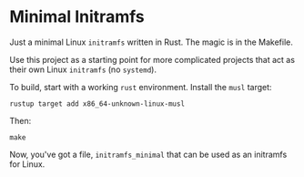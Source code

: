 # Minimal Initramfs
Just a minimal Linux `initramfs` written in Rust. The magic is in the Makefile.

Use this project as a starting point for more complicated projects that act as their own Linux `initramfs` (no `systemd`).

To build, start with a working `rust` environment. Install the `musl` target:
```
rustup target add x86_64-unknown-linux-musl
```

Then:
```
make
```

Now, you've got a file, `initramfs_minimal` that can be used as an initramfs for Linux.

